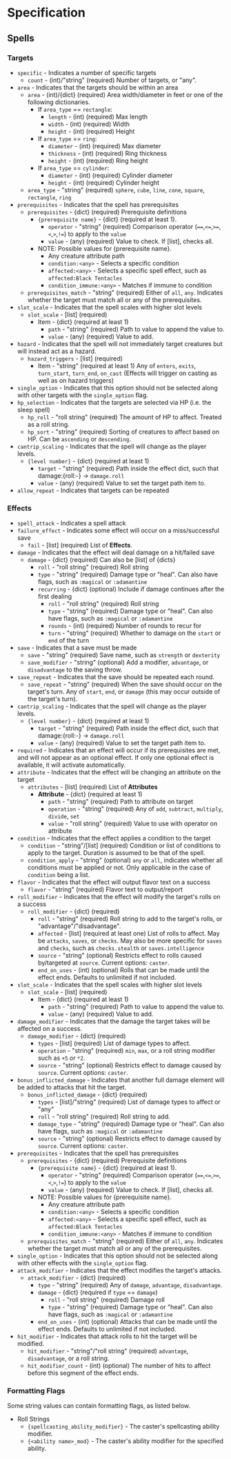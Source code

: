 # Specification

## Spells
### Targets

- `specific` - Indicates a number of specific targets
  - `count` - (int)/"string" (required) Number of targets, or "any".
- `area` - Indicates that the targets should be within an area
  - `area` - (int)/{dict} (required) Area width/diameter in feet or one of the following dictionaries.
    - If `area_type` == `rectangle`:
      - `length` - (int) (required) Max length
      - `width` - (int) (required) Width
      - `height` - (int) (required) Height
    - If `area_type` == `ring`:
      - `diameter` - (int) (required) Max diameter
      - `thickness` - (int) (required) Ring thickness
      - `height` - (int) (required) Ring height
    - If `area_type` == `cylinder`:
      - `diameter` - (int) (required) Cylinder diameter
      - `height` - (int) (required) Cylinder height
  - `area_type` - "string" (required) `sphere`, `cube`, `line`, `cone`, `square`, `rectangle`, `ring`
- `prerequisites` - Indicates that the spell has prerequisites
  - `prerequisites` - {dict} (required) Prerequisite definitions
    - `{prerequisite name}` - {dict} (required at least 1).
      - `operator` - "string" (required) Comparison operator (`==`,`<=`,`>=`,`<`,`>`,`!=`) to apply to the `value`
      - `value` - (any) (required) Value to check. If [list], checks all.
    - NOTE: Possible values for {prerequisite name}.
      - Any creature attribute path
      - `condition:<any>` - Selects a specific condition
      - `affected:<any>` - Selects a specific spell effect, such as `affected:Black Tentacles`
      - `condition_immune:<any>` - Matches if immune to condition
  - `prerequisites_match` - "string" (required) Either of `all`, `any`. Indicates whether the target must match all or any of the prerequisites.
- `slot_scale` - Indicates that the spell scales with higher slot levels
  - `slot_scale` - [list] (required)
    - Item - {dict} (required at least 1)
      - `path` - "string" (required) Path to value to append the value to.
      - `value` - (any) (required) Value to add.
- `hazard` - Indicates that the spell will not immediately target creatures but will instead act as a hazard.
  - `hazard_triggers` - [list] (required)
    - Item - "string" (required at least 1) Any of `enters`, `exits`, `turn_start`, `turn_end`, `on_cast` (Effects will trigger on casting as well as on hazard triggers)
- `single_option` - Indicates that this option should not be selected along with other targets with the `single_option` flag.
- `hp_selection` - Indicates that the targets are selected via HP (i.e. the sleep spell)
  - `hp_roll` - "roll string" (required) The amount of HP to affect. Treated as a roll string.
  - `hp_sort` - "string" (required) Sorting of creatures to affect based on HP. Can be `ascending` or `descending`.
- `cantrip_scaling` - Indicates that the spell will change as the player levels.
  - `{level number}` - {dict} (required at least 1)
    - `target` - "string" (required) Path inside the effect dict, such that damage:{roll:-} -> `damage.roll`
    - `value` - (any) (required) Value to set the target path item to.
- `allow_repeat` - Indicates that targets can be repeated

### Effects
- `spell_attack` - Indicates a spell attack
- `failure_effect` - Indicates some effect will occur on a miss/successful save
  - `fail` - [list] (required) List of **Effects**.
- `damage` - Indicates that the effect will deal damage on a hit/failed save
  - `damage` - {dict} (required) Can also be [list] of {dicts}
    - `roll` - "roll string" (required) Roll string
    - `type` - "string" (required) Damage type or "heal". Can also have flags, such as `:magical` or `:adamantine`
    - `recurring` - {dict} (optional) Include if damage continues after the first dealing
      - `roll` - "roll string" (required) Roll string
      - `type` - "string" (required) Damage type or "heal". Can also have flags, such as `:magical` or `:adamantine`
      - `rounds` - (int) (required) Number of rounds to recur for
      - `turn` - "string" (required) Whether to damage on the `start` or `end` of the turn
- `save` - Indicates that a save must be made
  - `save` - "string" (required) Save name, such as `strength` or `dexterity`
  - `save_modifier` - "string" (optional) Add a modifier, `advantage`, or `disadvantage` to the saving throw.
- `save_repeat` - Indicates that the save should be repeated each round.
  - `save_repeat` - "string" (required) When the save should occur on the target's turn. Any of `start`, `end`, or `damage` (this may occur outside of the target's turn).
- `cantrip_scaling` - Indicates that the spell will change as the player levels.
  - `{level number}` - {dict} (required at least 1)
    - `target` - "string" (required) Path inside the effect dict, such that damage:{roll:-} -> `damage.roll`
    - `value` - (any) (required) Value to set the target path item to.
- `required` - Indicates that an effect will occur if its prerequisites are met, and will not appear as an optional effect. If only one optional effect is available, it will activate automatically.
- `attribute` - Indicates that the effect will be changing an attribute on the target
  - `attributes` - [list] (required) List of **Attributes**
    - **Attribute** - {dict} (required at least 1)
      - `path` - "string" (required) Path to attribute on target
      - `operation` - "string" (required) Any of `add`, `subtract`, `multiply`, `divide`, `set`
      - `value` - "roll string" (required) Value to use with operator on attribute
- `condition` - Indicates that the effect applies a condition to the target
  - `condition` - "string"/[list] (required) Condition or list of conditions to apply to the target. Duration is assumed to be that of the spell.
  - `condition_apply` - "string" (optional) `any` or `all`, indicates whether all conditions must be applied or not. Only applicable in the case of `condition` being a list.
- `flavor` - Indicates that the effect will output flavor text on a success
  - `flavor` - "string" (required) Flavor text to output/report
- `roll_modifier` - Indicates that the effect will modify the target's rolls on a success
  - `roll_modifier` - {dict} (required)
    - `roll` - "string" (required) Roll string to add to the target's rolls, or "advantage"/"disadvantage".
    - `affected` - [list] (required at least one) List of rolls to affect. May be `attacks`, `saves`, or `checks`. May also be more specific for `saves` and `checks`, such as `checks.stealth` or `saves.intelligence`
    - `source` - "string" (optional) Restricts effect to rolls caused by/targeted at `source`. Current options: `caster`.
    - `end_on_uses` - (int) (optional) Rolls that can be made until the effect ends. Defaults to unlimited if not included.
- `slot_scale` - Indicates that the spell scales with higher slot levels
  - `slot_scale` - [list] (required)
    - Item - {dict} (required at least 1)
      - `path` - "string" (required) Path to value to append the value to.
      - `value` - (any) (required) Value to add.
- `damage_modifier` - Indicates that the damage the target takes will be affected on a success.
  - `damage_modifier` - {dict} (required)
    - `types` - [list] (required) List of damage types to affect.
    - `operation` - "string" (required) `min`, `max`, or a roll string modifier such as `+5` or `*2`.
    - `source` - "string" (optional) Restricts effect to damage caused by `source`. Current options: `caster`.
- `bonus_inflicted_damage` - Indicates that another full damage element will be added to attacks that hit the target.
  - `bonus_inflicted_damage` - {dict} (required)
    - `types` - [list]/"string" (required) List of damage types to affect or "any"
    - `roll` - "roll string" (required) Roll string to add.
    - `damage_type` - "string" (required) Damage type or "heal". Can also have flags, such as `:magical` or `:adamantine`
    - `source` - "string" (optional) Restricts effect to damage caused by `source`. Current options: `caster`.
- `prerequisites` - Indicates that the spell has prerequisites
  - `prerequisites` - {dict} (required) Prerequisite definitions
    - `{prerequisite name}` - {dict} (required at least 1).
      - `operator` - "string" (required) Comparison operator (`==`,`<=`,`>=`,`<`,`>`,`!=`) to apply to the `value`
      - `value` - (any) (required) Value to check. If [list], checks all.
    - NOTE: Possible values for {prerequisite name}.
      - Any creature attribute path
      - `condition:<any>` - Selects a specific condition
      - `affected:<any>` - Selects a specific spell effect, such as `affected:Black Tentacles`
      - `condition_immune:<any>` - Matches if immune to condition
  - `prerequisites_match` - "string" (required) Either of `all`, `any`. Indicates whether the target must match all or any of the prerequisites.
- `single_option` - Indicates that this option should not be selected along with other effects with the `single_option` flag.
- `attack_modifier` - Indicates that the effect modifies the target's attacks.
  - `attack_modifier` - {dict} (required)
    - `type` - "string" (required) Any of `damage`, `advantage`, `disadvantage`.
    - `damage` - {dict} (required if `type` == `damage`)
      - `roll` - "roll string" (required) Damage roll
      - `type` - "string" (required) Damage type or "heal". Can also have flags, such as `:magical` or `:adamantine`
    - `end_on_uses` - (int) (optional) Attacks that can be made until the effect ends. Defaults to unlimited if not included.
- `hit_modifier` - Indicates that attack rolls to hit the target will be modified.
  - `hit_modifier` - "string"/"roll string" (required) `advantage`, `disadvantage`, or a roll string.
  - `hit_modifier_count` - (int) (optional) The number of hits to affect before this segment of the effect ends.

### Formatting Flags
Some string values can contain formatting flags, as listed below.

- Roll Strings
  - `{spellcasting_ability_modifier}` - The caster's spellcasting ability modifier.
  - `{<ability name>_mod}` - The caster's ability modifier for the specified ability.
